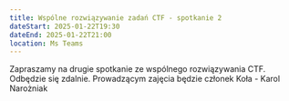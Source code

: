 ```yaml
---
title: Wspólne rozwiązywanie zadań CTF - spotkanie 2
dateStart: 2025-01-22T19:30
dateEnd: 2025-01-22T21:00
location: Ms Teams
---
```


Zapraszamy na drugie spotkanie ze wspólnego rozwiązywania CTF. Odbędzie się zdalnie.
Prowadzącym zajęcia będzie członek Koła - Karol Narożniak


